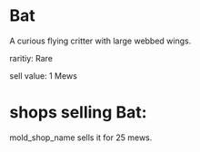 # Bat

A curious flying critter with large webbed wings.

raritiy: Rare

sell value: 1 Mews

# shops selling Bat:

mold_shop_name sells it for 25 mews.